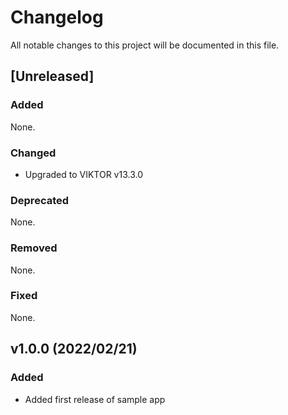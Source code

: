 # Changelog
All notable changes to this project will be documented in this file.

## [Unreleased]
### Added
None.

### Changed
- Upgraded to VIKTOR v13.3.0

### Deprecated
None.

### Removed
None.

### Fixed
None.

## v1.0.0 (2022/02/21)
### Added
- Added first release of sample app
